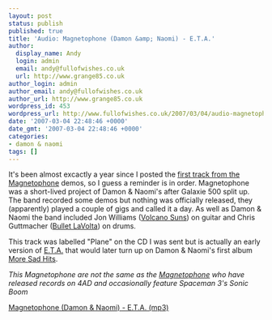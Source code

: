 ```yaml
---
layout: post
status: publish
published: true
title: 'Audio: Magnetophone (Damon &amp; Naomi) - E.T.A.'
author:
  display_name: Andy
  login: admin
  email: andy@fullofwishes.co.uk
  url: http://www.grange85.co.uk
author_login: admin
author_email: andy@fullofwishes.co.uk
author_url: http://www.grange85.co.uk
wordpress_id: 453
wordpress_url: http://www.fullofwishes.co.uk/2007/03/04/audio-magnetophone-damon-naomi-eta/
date: '2007-03-04 22:48:46 +0000'
date_gmt: '2007-03-04 22:48:46 +0000'
categories:
- damon & naomi
tags: []
---
```

<p>It's been almost excactly a year since I posted the <a href="http://www.grange85.co.uk/galaxie/index.php?article_id=132">first track from the Magnetophone</a> demos, so I guess a reminder is in order. Magnetophone was a short-lived project of Damon &amp; Naomi's after Galaxie 500 split up. The band recorded some demos but nothing was officially released, they (apparently) played a couple of gigs and called it a day. As well as Damon & Naomi the band included Jon Williams (<a href="http://en.wikipedia.org/wiki/Volcano_Suns">Volcano Suns</a>) on guitar and Chris Guttmacher (<a href="http://web.archive.org/web/20091020114931/http://www.matadorrecords.com:80/bios/bio_bullet.html">Bullet LaVolta</a>) on drums.</p>
<p>This track was labelled &quot;Plane&quot; on the CD I was sent but is actually an early version of <a href="http://www.grange85.co.uk/galaxie/index.php?track_id=128">E.T.A.</a> that would later turn up on Damon &amp; Naomi's first album <a href="/database/release/more-sad-hits/">More Sad Hits</a>.</p>
<p><em>This Magnetophone are not the same as the <a href="http://en.wikipedia.org/wiki/Magnetophone">Magnetophone</a> who have released records on 4AD and occasionally feature Spaceman 3's Sonic Boom</em></p>
<p><a href="http://www.box.net/shared/ejf2dn9oza">Magnetophone (Damon &amp; Naomi) - E.T.A. (mp3)</a></p>
